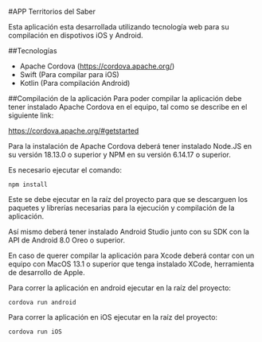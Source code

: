#APP Territorios del Saber

Esta aplicación esta desarrollada utilizando tecnología web para
su compilación en dispotivos iOS y Android.

##Tecnologías
* Apache Cordova (https://cordova.apache.org/)
* Swift (Para compilar para iOS) 
* Kotlin (Para compilación Android)

##Compilación de la aplicación
Para poder compilar la aplicación debe tener instalado Apache Cordova 
en el equipo, tal como se describe en el siguiente link:

https://cordova.apache.org/#getstarted

Para la instalación de Apache Cordova deberá tener instalado Node.JS
en su versión 18.13.0 o superior y NPM  en su versión 6.14.17 o superior.

Es necesario ejecutar el comando:

```
npm install
```

Este se debe ejecutar en la raíz del proyecto para que se descarguen
los paquetes y librerías necesarias para la ejecución y compilación 
de la aplicación.


Así mismo deberá tener instalado Android Studio junto con su SDK
con la API de Android 8.0 Oreo o superior.

En caso de querer compilar la aplicación para Xcode deberá contar
con un equipo con MacOS 13.1 o superior que tenga instalado XCode,
herramienta de desarrollo de Apple.

Para correr la aplicación en android ejecutar en la raíz del proyecto:

```
cordova run android
```

Para correr la aplicación en iOS ejecutar en la raíz del proyecto:

```
cordova run iOS
```